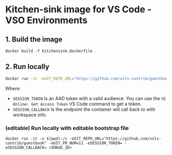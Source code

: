 # Kitchen-sink image for VS Code - VSO Environments

## 1. Build the image
```
docker build -f kitchensink.Dockerfile .
```
## 2. Run locally
```bash
docker run -it -eGIT_REPO_URL="https://github.com/vsls-contrib/guestbook" -eGIT_PR_NUM=11 -eSESSION_TOKEN="seebelow" -eSESSION_CALLBACK="notneeded" <IMAGE_ID>
```

Where:
- `SESSION_TOKEN` Is an AAD token with a valid audience. You can use the `VS Online: Get Access Token` VS Code command to get a token.
- `SESSION_CALLBACK` Is the endpoint the container will call back to with workspace info.

### (editable) Run locally with editable bootstrap file
```
docker run -it -v $(pwd):/c -eGIT_REPO_URL="https://github.com/vsls-contrib/guestbook" -eGIT_PR_NUM=11 -eSESSION_TOKEN= -eSESSION_CALLBACK= <IMAGE_ID>
```

